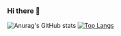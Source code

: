 ### Hi there 👋

<!--
**ThomasBoxall/ThomasBoxall** is a ✨ _special_ ✨ repository because its `README.md` (this file) appears on your GitHub profile.

Here are some ideas to get you started:

- 🔭 I’m currently working on ...
- 🌱 I’m currently learning ...
- 👯 I’m looking to collaborate on ...
- 🤔 I’m looking for help with ...
- 💬 Ask me about ...
- 📫 How to reach me: ...
- 😄 Pronouns: ...
- ⚡ Fun fact: ...
-->

![Anurag's GitHub stats](https://github-readme-stats.vercel.app/api?username=ThomasBoxall&show_icons=true&theme=github_dark)
[![Top Langs](https://github-readme-stats.vercel.app/api/top-langs/?username=ThomasBoxall&theme=github_dark)](https://github.com/anuraghazra/github-readme-stats)
